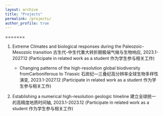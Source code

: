 ```yaml
---
layout: archive
title: "Projects"
permalink: /projects/
author_profile: true
---
```


=======

1. Extreme Climates and biological responses during the Paleozoic-Mesozoic transition 古生代-中生代重大转折期极端气候与生物响应, 2023.1-2027.12 (Participate in related work as a student 作为学生参与相关工作)
   - Changing patterns of the high-resolution global biodiversity fromCarboniferous to Triassic 石炭纪—三叠纪高分辨率全球生物多样性演变, 2023.1-2027.12 (Participate in related work as a student 作为学生参与相关工作)
   
1. Establishing a numerical high-resolution geologic timeline 建立全球统一的高精度地质时间轴, 2023.1-2023.12 (Participate in related work as a student 作为学生参与相关工作)
   

   
 
